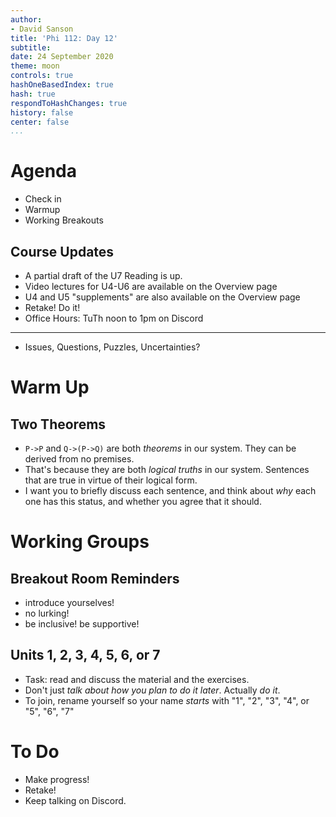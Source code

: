 ```yaml
---
author:
- David Sanson
title: 'Phi 112: Day 12'
subtitle: 
date: 24 September 2020
theme: moon
controls: true
hashOneBasedIndex: true
hash: true
respondToHashChanges: true
history: false
center: false
...
```



# Agenda

-   Check in
-   Warmup
-   Working Breakouts

## Course Updates

-   A partial draft of the U7 Reading is up.
-   Video lectures for U4-U6 are available on the Overview page
-   U4 and U5 "supplements" are also available on the Overview page
-   Retake! Do it! 
-   Office Hours: TuTh noon to 1pm on Discord

------

-   Issues, Questions, Puzzles, Uncertainties?

# Warm Up

## Two Theorems

-   `P->P` and `Q->(P->Q)` are both *theorems* in our system. They can be
    derived from no premises.
-   That's because they are both *logical truths* in our system. Sentences
    that are true in virtue of their logical form.
-   I want you to briefly discuss each sentence, and think about *why* each
    one has this status, and whether you agree that it should.

# Working Groups

## Breakout Room Reminders

-   introduce yourselves!
-   no lurking! 
-   be inclusive! be supportive!

## Units 1, 2, 3, 4, 5, 6, or 7

-   Task: read and discuss the material and the exercises.
-   Don't just *talk about how you plan to do it later*. Actually *do it*.
-   To join, rename yourself so your name *starts* with "1", "2", "3", "4", or
    "5", "6", "7"

# To Do 

-   Make progress!
-   Retake!
-   Keep talking on Discord.
